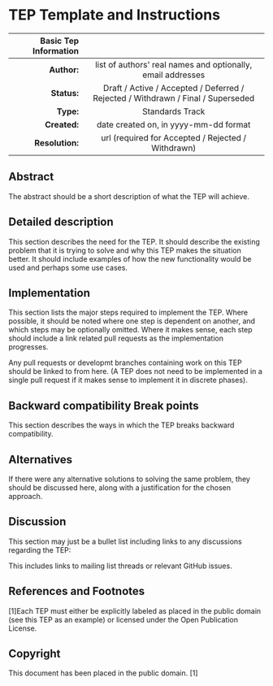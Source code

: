 # TEP Template and Instructions

|Basic Tep Information||
|---:|:---:|
|__Author:__| list of authors' real names and optionally, email addresses|
|__Status:__| Draft / Active / Accepted / Deferred / Rejected / Withdrawn / Final / Superseded|
|__Type:__| Standards Track | Process|
|__Created:__| date created on, in yyyy-mm-dd format|
|__Resolution:__| url (required for Accepted / Rejected / Withdrawn)|

## Abstract

The abstract should be a short description of what the TEP will achieve.

## Detailed description

This section describes the need for the TEP. It should describe the existing problem that it is trying to solve and why this TEP makes the situation better. It should include examples of how the new functionality would be used and perhaps some use cases.

## Implementation

This section lists the major steps required to implement the TEP. Where possible, it should be noted where one step is dependent on another, and which steps may be optionally omitted. Where it makes sense, each step should include a link related pull requests as the implementation progresses.

Any pull requests or developmt branches containing work on this TEP should be linked to from here. (A TEP does not need to be implemented in a single pull request if it makes sense to implement it in discrete phases).

## Backward compatibility Break points

This section describes the ways in which the TEP breaks backward compatibility.

## Alternatives

If there were any alternative solutions to solving the same problem, they should be discussed here, along with a justification for the chosen approach.

## Discussion

This section may just be a bullet list including links to any discussions regarding the TEP:

This includes links to mailing list threads or relevant GitHub issues.

## References and Footnotes

[1]Each TEP must either be explicitly labeled as placed in the public domain (see this TEP as an example) or licensed under the Open Publication License.

## Copyright

This document has been placed in the public domain. [1]
